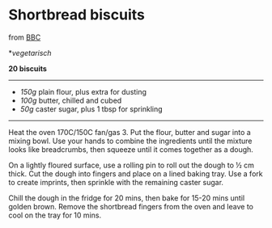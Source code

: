 # Shortbread biscuits

from [BBC](https://www.bbcgoodfood.com/recipes/shortbread-biscuits)

**vegetarisch*

**20 biscuits**

---

- *150g* plain flour, plus extra for dusting
- *100g* butter, chilled and cubed
- *50g* caster sugar, plus 1 tbsp for sprinkling

---

Heat the oven 170C/150C fan/gas 3.
Put the flour, butter and sugar into a mixing bowl.
Use your hands to combine the ingredients until the mixture looks like breadcrumbs, then squeeze until it comes together as a dough.

On a lightly floured surface, use a rolling pin to roll out the dough to ½ cm thick.
Cut the dough into fingers and place on a lined baking tray.
Use a fork to create imprints, then sprinkle with the remaining caster sugar.

Chill the dough in the fridge for 20 mins, then bake for 15-20 mins until golden brown.
Remove the shortbread fingers from the oven and leave to cool on the tray for 10 mins.
